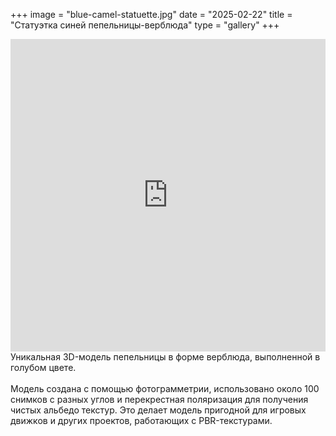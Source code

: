 +++
image = "blue-camel-statuette.jpg"
date = "2025-02-22"
title = "Статуэтка синей пепельницы-верблюда"
type = "gallery"
+++
<div class="sketchfab-embed-wrapper"> <iframe title="Victorian house 01" frameborder="0" allowfullscreen mozallowfullscreen="true" webkitallowfullscreen="true" allow="autoplay; fullscreen; xr-spatial-tracking" xr-spatial-tracking execution-while-out-of-viewport execution-while-not-rendered web-share width="100%" height="500" src="https://sketchfab.com/models/a2e5c7ef7aa54e0ab6caa66a52cceac9/embed"> </iframe> </div>
Уникальная 3D-модель пепельницы в форме верблюда, выполненной в голубом цвете.<br><br>
Модель создана с помощью фотограмметрии, использовано около 100 снимков с разных углов и перекрестная поляризация для получения чистых альбедо текстур. Это делает модель пригодной для игровых движков и других проектов, работающих с PBR-текстурами.